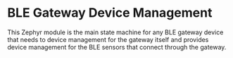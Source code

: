 # BLE Gateway Device Management

This Zephyr module is the main state machine for any BLE gateway device that needs to device management for the gateway itself and provides device management for the BLE sensors that connect through the gateway.